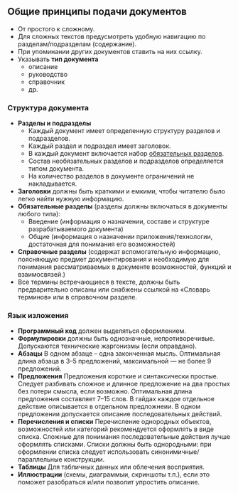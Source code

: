 ## Общие принципы подачи документов

- От простого к сложному.
- Для сложных текстов предусмотреть удобную навигацию по разделам/подразделам (содержание).
- При упоминании других документов ставить на них ссылку.
- Указывать **тип документа**
  - описание
  - руководство
  - справочник
  - др.

### Структура документа
- **Разделы и подразделы**
  - Каждый документ имеет определенную структуру разделов и подразделов.
  - Каждый раздел и подраздел имеет заголовок.
  - В каждый документ включается набор [обязательных разделов](#chapter).
  - Состав необязательных разделов и подразделов определяется типом документа.
  - На количество разделов в документе ограничений не накладывается.
 - **Заголовки** должны быть краткими и емкими, чтобы читателю было легко найти нужную информацию.
- **Обязательные разделы**  (разделы должны включаться в документы любого типа):
  - Введение (информация о назначении, составе и структуре разрабатываемого документа)
  - Общие (информация о назначении приложения/технологии, достаточная для понимания его возможностей)
- **Cправочные разделы** (содержат вспомогательную информацию, поясняющую предмет документирования и необходимую для понимания рассматриваемых в документе возможностей, функций и взаимосвязей.)
- Все термины встречающиеся в тексте, должны быть предварительно описаны или снабжены ссылкой на «Словарь терминов» или в справочном разделе.

### Язык изложения
  - **Программный код**  должен выделяться оформлением.
  -  **Формулировки** должны быть однозначные, непротиворечивые. Допускаются технические жаргонизмы (если оправдано).
  -  **Абзацы**
В одном абзаце – одна законченная мысль. Оптимальная длина абзаца в 3–5 предложений, максимальной — не более 9 предложений.
  - **Предложения**
Предложения короткие и синтаксически простые. Следует разбивать сложное и длинное предложение на два простых без потери смысла, если возможно. Оптимальная длина предложения составляет 7–15 слов.
В гайдах каждое отдельное действие описывается в отдельном предложнеии. В одном предложении допускается описание последовательных действий.
  - **Перечисления и списки**
Перечисление однородных объектов, возможностей или категорий рекомендуется оформлять в виде списка.
Сложные для понимания последовательные действия лучше оформлять списками.
Списки должны быть однородными: при оформлении списка следует использовать синонимичные/параллельные конструкции.
- **Таблицы**
Для табличных данных или облечения восприятия.
- **Иллюстрации** (схемы, диаграммыи, скриншоты т.п.), если это поможет разобраться и/или позволит упростить описание.

